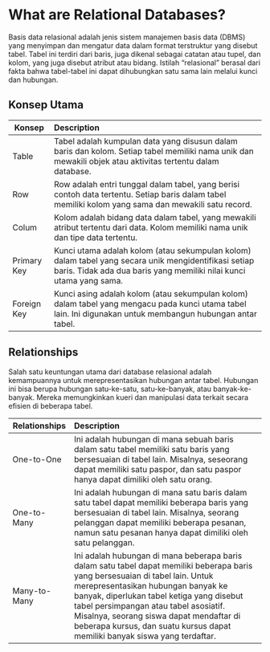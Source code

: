 # What are Relational Databases?
Basis data relasional adalah jenis sistem manajemen basis data (DBMS) yang menyimpan dan mengatur data dalam format terstruktur yang disebut tabel. Tabel ini terdiri dari baris, juga dikenal sebagai catatan atau tupel, dan kolom, yang juga disebut atribut atau bidang. Istilah “relasional” berasal dari fakta bahwa tabel-tabel ini dapat dihubungkan satu sama lain melalui kunci dan hubungan.

## Konsep Utama
| Konsep | Description |
| --- | :--- |
| Table | Tabel adalah kumpulan data yang disusun dalam baris dan kolom. Setiap tabel memiliki nama unik dan mewakili objek atau aktivitas tertentu dalam database. |
| Row |  Row adalah entri tunggal dalam tabel, yang berisi contoh data tertentu. Setiap baris dalam tabel memiliki kolom yang sama dan mewakili satu record. |
| Colum | Kolom adalah bidang data dalam tabel, yang mewakili atribut tertentu dari data. Kolom memiliki nama unik dan tipe data tertentu. |
| Primary Key | Kunci utama adalah kolom (atau sekumpulan kolom) dalam tabel yang secara unik mengidentifikasi setiap baris. Tidak ada dua baris yang memiliki nilai kunci utama yang sama. |
| Foreign Key | Kunci asing adalah kolom (atau sekumpulan kolom) dalam tabel yang mengacu pada kunci utama tabel lain. Ini digunakan untuk membangun hubungan antar tabel.

## Relationships
Salah satu keuntungan utama dari database relasional adalah kemampuannya untuk merepresentasikan hubungan antar tabel. Hubungan ini bisa berupa hubungan satu-ke-satu, satu-ke-banyak, atau banyak-ke-banyak. Mereka memungkinkan kueri dan manipulasi data terkait secara efisien di beberapa tabel.

| Relationships | Description |
| --- | :--- |
| One-to-One | Ini adalah hubungan di mana sebuah baris dalam satu tabel memiliki satu baris yang bersesuaian di tabel lain. Misalnya, seseorang dapat memiliki satu paspor, dan satu paspor hanya dapat dimiliki oleh satu orang. |
| One-to-Many | Ini adalah hubungan di mana satu baris dalam satu tabel dapat memiliki beberapa baris yang bersesuaian di tabel lain. Misalnya, seorang pelanggan dapat memiliki beberapa pesanan, namun satu pesanan hanya dapat dimiliki oleh satu pelanggan. |
| Many-to-Many | Ini adalah hubungan di mana beberapa baris dalam satu tabel dapat memiliki beberapa baris yang bersesuaian di tabel lain. Untuk merepresentasikan hubungan banyak ke banyak, diperlukan tabel ketiga yang disebut tabel persimpangan atau tabel asosiatif. Misalnya, seorang siswa dapat mendaftar di beberapa kursus, dan suatu kursus dapat memiliki banyak siswa yang terdaftar. |

